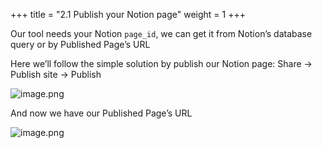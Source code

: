 +++
title = "2.1 Publish your Notion page"
weight = 1
+++


Our tool needs your Notion `page_id`, we can get it from Notion’s database query or by Published Page’s URL


Here we’ll follow the simple solution by publish our Notion page: Share → Publish site → Publish


![image.png](/images/002-ii-level-1-notion-to-md/001-1-setup-notion-integration/004-2-setup-notion-page/8-250859-image.png)


And now we have our Published Page’s URL


![image.png](/images/002-ii-level-1-notion-to-md/001-1-setup-notion-integration/004-2-setup-notion-page/8-320219-image.png)


